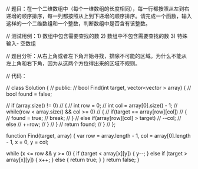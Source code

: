 // 题目：在一个二维数组中（每个一维数组的长度相同），每一行都按照从左到右递增的顺序排序，每一列都按照从上到下递增的顺序排序。请完成一个函数，输入这样的一个二维数组和一个整数，判断数组中是否含有该整数。

// 测试用例：1) 数组中包含需要查找的数 2) 数组中不包含需要查找的数 3) 特殊输入- 空数组

// 题目分析：从右上角或者左下角开始寻找，排除不可能的区域。为什么不能从左上角和右下角，因为从这两个方位得出来的区域不规则。

// 代码：

// class Solution {
// public:
//     bool Find(int target, vector<vector<int> > array) {
//         bool found = false;

//         if (array.size() != 0)
//         {
//             int row = 0;
//             int col = array[0].size() - 1;
//             while(row < array.size() && col >= 0)
//             {
//                 if(target == array[row][col])
//                 {
//                     found = true;
//                     break;
//                 }
//                 else if(array[row][col] > target)
//                     --col;
//                 else
//                     ++row;
//             }
//         }
//         return found;
//     }
// };

function Find(target, array) {
  var row = array.length - 1,
    col = array[0].length - 1,
    x = 0,
    y = col;

  while (x <= row && y >= 0) {
    if (target < array[x][y]) {
      y--;
    } else if (target > array[x][y]) {
      x++;
    } else {
      return true;
    }
  }
  return false;
}
